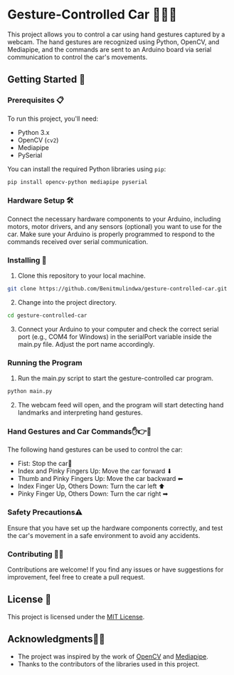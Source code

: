 # Gesture-Controlled Car 🚗👋🏼

This project allows you to control a car using hand gestures captured by a webcam. The hand gestures are recognized using Python, OpenCV, and Mediapipe, and the commands are sent to an Arduino board via serial communication to control the car's movements.

## Getting Started 🚀
### Prerequisites 📋
To run this project, you'll need:

- Python 3.x
- OpenCV (`cv2`)
- Mediapipe
- PySerial

You can install the required Python libraries using `pip`:

```bash
pip install opencv-python mediapipe pyserial
```
### Hardware Setup 🛠

Connect the necessary hardware components to your Arduino, including motors, motor drivers, and any sensors (optional) you want to use for the car. Make sure your Arduino is properly programmed to respond to the commands received over serial communication.

### Installing 🔧

1. Clone this repository to your local machine.

```bash
git clone https://github.com/Benitmulindwa/gesture-controlled-car.git
```
2. Change into the project directory.

```bash
cd gesture-controlled-car
```

3. Connect your Arduino to your computer and check the correct serial port (e.g., COM4 for Windows) in the serialPort variable inside the main.py file. Adjust the port name accordingly.

### Running the Program 

1. Run the main.py script to start the gesture-controlled car program.

```bash
python main.py
```

2. The webcam feed will open, and the program will start detecting hand landmarks and interpreting hand gestures.
### Hand Gestures and Car Commands✋👉🚗

The following hand gestures can be used to control the car:

- Fist: Stop the car🛑
- Index and Pinky Fingers Up: Move the car forward ⬇
- Thumb and Pinky Fingers Up: Move the car backward ⬅
- Index Finger Up, Others Down: Turn the car left ⬆
- Pinky Finger Up, Others Down: Turn the car right ➡

### Safety Precautions⚠️ 

Ensure that you have set up the hardware components correctly, and test the car's movement in a safe environment to avoid any accidents.

### Contributing 🤝🏼

Contributions are welcome! If you find any issues or have suggestions for improvement, feel free to create a pull request.

## License 📜

This project is licensed under the [MIT License](LICENSE.txt).

## Acknowledgments🙏🏼

- The project was inspired by the work of [OpenCV](https://opencv.org) and [Mediapipe](https://mediapipe.dev/).
- Thanks to the contributors of the libraries used in this project.
